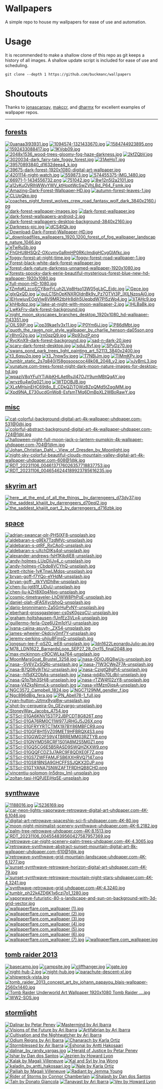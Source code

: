 <!--
make sure you're editing the template, doofus
-->

# Wallpapers

A simple repo to house my wallpapers for ease of use and automation.

# Usage

It is recommended to make a shallow clone of this repo as git keeps a history of all images. A shallow update script is included for ease of use and scheduling.


```shell
git clone --depth 1 https://github.com/buckmanc/wallpapers
```

# Shoutouts

Thanks to [jonascarpay](https://github.com/jonascarpay/wallpapers), [makccr](https://github.com/makccr/wallpapers), and [dharmx](https://github.com/dharmx/walls) for excellent examples of wallpaper repos.

---
## [forests](desktop/forests/README.MD)
[![0uanaa3l93931.jpg](thumbnails/desktop/forests/0uanaa3l93931.jpg "0uanaa3l93931.jpg")](desktop/forests/0uanaa3l93931.jpg)
[![1094574-1321433670.jpg](thumbnails/desktop/forests/1094574-1321433670.jpg "1094574-1321433670.jpg")](desktop/forests/1094574-1321433670.jpg)
[![1584744923895.png](thumbnails/desktop/forests/1584744923895.png "1584744923895.png")](desktop/forests/1584744923895.png)
[![1592433088417.jpg](thumbnails/desktop/forests/1592433088417.jpg "1592433088417.jpg")](desktop/forests/1592433088417.jpg)
[![1KVob09.jpg](thumbnails/desktop/forests/1KVob09.jpg "1KVob09.jpg")](desktop/forests/1KVob09.jpg)
[![2048x1536_wood-trees-gloomy-fog-haze-darkness.jpg](thumbnails/desktop/forests/2048x1536_wood-trees-gloomy-fog-haze-darkness.jpg "2048x1536_wood-trees-gloomy-fog-haze-darkness.jpg")](desktop/forests/2048x1536_wood-trees-gloomy-fog-haze-darkness.jpg)
[![2kfZQbV.jpg](thumbnails/desktop/forests/2kfZQbV.jpg "2kfZQbV.jpg")](desktop/forests/2kfZQbV.jpg)
[![3020034-dark_fairy-tale_foggy_forest.jpg](thumbnails/desktop/forests/3020034-dark_fairy-tale_foggy_forest.jpg "3020034-dark_fairy-tale_foggy_forest.jpg")](desktop/forests/3020034-dark_fairy-tale_foggy_forest.jpg)
[![31AeHoT.jpg](thumbnails/desktop/forests/31AeHoT.jpg "31AeHoT.jpg")](desktop/forests/31AeHoT.jpg)
[![39570893840_d1632deea4_k.jpg](thumbnails/desktop/forests/39570893840_d1632deea4_k.jpg "39570893840_d1632deea4_k.jpg")](desktop/forests/39570893840_d1632deea4_k.jpg)
[![39675-dark-forest-1920x1080-digital-art-wallpaper.jpg](thumbnails/desktop/forests/39675-dark-forest-1920x1080-digital-art-wallpaper.jpg "39675-dark-forest-1920x1080-digital-art-wallpaper.jpg")](desktop/forests/39675-dark-forest-1920x1080-digital-art-wallpaper.jpg)
[![4201114-night-watch.jpg](thumbnails/desktop/forests/4201114-night-watch.jpg "4201114-night-watch.jpg")](desktop/forests/4201114-night-watch.jpg)
[![559873.jpg](thumbnails/desktop/forests/559873.jpg "559873.jpg")](desktop/forests/559873.jpg)
[![574455375-IMG_1480.jpg](thumbnails/desktop/forests/574455375-IMG_1480.jpg "574455375-IMG_1480.jpg")](desktop/forests/574455375-IMG_1480.jpg)
[![66971-1-1434556732.png](thumbnails/desktop/forests/66971-1-1434556732.png "66971-1-1434556732.png")](desktop/forests/66971-1-1434556732.png)
[![751042.jpg](thumbnails/desktop/forests/751042.jpg "751042.jpg")](desktop/forests/751042.jpg)
[![8w12n5l2a2101.jpg](thumbnails/desktop/forests/8w12n5l2a2101.jpg "8w12n5l2a2101.jpg")](desktop/forests/8w12n5l2a2101.jpg)
[![a12yKuOVRIhWWyYWV_ktHoptWcSwZVhLBd_P64_Fsmk.jpg](thumbnails/desktop/forests/a12yKuOVRIhWWyYWV_ktHoptWcSwZVhLBd_P64_Fsmk.jpg "a12yKuOVRIhWWyYWV_ktHoptWcSwZVhLBd_P64_Fsmk.jpg")](desktop/forests/a12yKuOVRIhWWyYWV_ktHoptWcSwZVhLBd_P64_Fsmk.jpg)
[![Amazing-Dark-Forest-Wallpaper-HD.jpg](thumbnails/desktop/forests/Amazing-Dark-Forest-Wallpaper-HD.jpg "Amazing-Dark-Forest-Wallpaper-HD.jpg")](desktop/forests/Amazing-Dark-Forest-Wallpaper-HD.jpg)
[![autumn-forest-leaves-1.jpg](thumbnails/desktop/forests/autumn-forest-leaves-1.jpg "autumn-forest-leaves-1.jpg")](desktop/forests/autumn-forest-leaves-1.jpg)
[![CLUpQkp.jpg](thumbnails/desktop/forests/CLUpQkp.jpg "CLUpQkp.jpg")](desktop/forests/CLUpQkp.jpg)
[![coaches_night_forest_wolves_crew_road_fantasy_wolf_dark_3840x2160.jpg](thumbnails/desktop/forests/coaches_night_forest_wolves_crew_road_fantasy_wolf_dark_3840x2160.jpg "coaches_night_forest_wolves_crew_road_fantasy_wolf_dark_3840x2160.jpg")](desktop/forests/coaches_night_forest_wolves_crew_road_fantasy_wolf_dark_3840x2160.jpg)
[![dark-forest-wallpaper-images.jpg](thumbnails/desktop/forests/dark-forest-wallpaper-images.jpg "dark-forest-wallpaper-images.jpg")](desktop/forests/dark-forest-wallpaper-images.jpg)
[![dark-forest-wallpaper.jpg](thumbnails/desktop/forests/dark-forest-wallpaper.jpg "dark-forest-wallpaper.jpg")](desktop/forests/dark-forest-wallpaper.jpg)
[![dark-forest-wallpapers-android-2.jpg](thumbnails/desktop/forests/dark-forest-wallpapers-android-2.jpg "dark-forest-wallpapers-android-2.jpg")](desktop/forests/dark-forest-wallpapers-android-2.jpg)
[![dark-forest-wallpapers-desktop-background-3840x2160.jpg](thumbnails/desktop/forests/dark-forest-wallpapers-desktop-background-3840x2160.jpg "dark-forest-wallpapers-desktop-background-3840x2160.jpg")](desktop/forests/dark-forest-wallpapers-desktop-background-3840x2160.jpg)
[![Darkness-pic.jpg](thumbnails/desktop/forests/Darkness-pic.jpg "Darkness-pic.jpg")](desktop/forests/Darkness-pic.jpg)
[![dCS4tQk.jpg](thumbnails/desktop/forests/dCS4tQk.jpg "dCS4tQk.jpg")](desktop/forests/dCS4tQk.jpg)
[![Download-Dark-Forest-Wallpaper-HD.jpg](thumbnails/desktop/forests/Download-Dark-Forest-Wallpaper-HD.jpg "Download-Dark-Forest-Wallpaper-HD.jpg")](desktop/forests/Download-Dark-Forest-Wallpaper-HD.jpg)
[![_downloadfiles_wallpapers_1920_1200_forest_of_fog_wallpaper_landscape_nature_1046.jpg](thumbnails/desktop/forests/_downloadfiles_wallpapers_1920_1200_forest_of_fog_wallpaper_landscape_nature_1046.jpg "_downloadfiles_wallpapers_1920_1200_forest_of_fog_wallpaper_landscape_nature_1046.jpg")](desktop/forests/_downloadfiles_wallpapers_1920_1200_forest_of_fog_wallpaper_landscape_nature_1046.jpg)
[![eTwRuSb.jpg](thumbnails/desktop/forests/eTwRuSb.jpg "eTwRuSb.jpg")](desktop/forests/eTwRuSb.jpg)
[![FhGHU8HSQrZ-OXcvmy0aRmHP0RKcImdjgHCygGlAfkc.jpg](thumbnails/desktop/forests/FhGHU8HSQrZ-OXcvmy0aRmHP0RKcImdjgHCygGlAfkc.jpg "FhGHU8HSQrZ-OXcvmy0aRmHP0RKcImdjgHCygGlAfkc.jpg")](desktop/forests/FhGHU8HSQrZ-OXcvmy0aRmHP0RKcImdjgHCygGlAfkc.jpg)
[![foggy-forest-at-night-time.jpg](thumbnails/desktop/forests/foggy-forest-at-night-time.jpg "foggy-forest-at-night-time.jpg")](desktop/forests/foggy-forest-at-night-time.jpg)
[![foggy-forest-road-wallpaper-1.jpg](thumbnails/desktop/forests/foggy-forest-road-wallpaper-1.jpg "foggy-forest-road-wallpaper-1.jpg")](desktop/forests/foggy-forest-road-wallpaper-1.jpg)
[![Forest-black-white-dark-forest-wallpaper.jpg](thumbnails/desktop/forests/Forest-black-white-dark-forest-wallpaper.jpg "Forest-black-white-dark-forest-wallpaper.jpg")](desktop/forests/Forest-black-white-dark-forest-wallpaper.jpg)
[![forest-dark-nature-darkness-unnamed-wallpaper-1920x1080.jpg](thumbnails/desktop/forests/forest-dark-nature-darkness-unnamed-wallpaper-1920x1080.jpg "forest-dark-nature-darkness-unnamed-wallpaper-1920x1080.jpg")](desktop/forests/forest-dark-nature-darkness-unnamed-wallpaper-1920x1080.jpg)
[![forests-spooky-dark-eerie-beautiful-mysterious-forest-blue-new-hd-wallpaper-1920x1080.jpg](thumbnails/desktop/forests/forests-spooky-dark-eerie-beautiful-mysterious-forest-blue-new-hd-wallpaper-1920x1080.jpg "forests-spooky-dark-eerie-beautiful-mysterious-forest-blue-new-hd-wallpaper-1920x1080.jpg")](desktop/forests/forests-spooky-dark-eerie-beautiful-mysterious-forest-blue-new-hd-wallpaper-1920x1080.jpg)
[![full-moon-HD-1080.jpg](thumbnails/desktop/forests/full-moon-HD-1080.jpg "full-moon-HD-1080.jpg")](desktop/forests/full-moon-HD-1080.jpg)
[![fZmfqKLzcoSCY8qrFrLuh2LVq8Hso13W05gLbC_Ejdc.jpg](thumbnails/desktop/forests/fZmfqKLzcoSCY8qrFrLuh2LVq8Hso13W05gLbC_Ejdc.jpg "fZmfqKLzcoSCY8qrFrLuh2LVq8Hso13W05gLbC_Ejdc.jpg")](desktop/forests/fZmfqKLzcoSCY8qrFrLuh2LVq8Hso13W05gLbC_Ejdc.jpg)
[![Gece.jpg](thumbnails/desktop/forests/Gece.jpg "Gece.jpg")](desktop/forests/Gece.jpg)
[![gIxQxQD.jpg](thumbnails/desktop/forests/gIxQxQD.jpg "gIxQxQD.jpg")](desktop/forests/gIxQxQD.jpg)
[![guLC1ShOpKNXROIdnBk9y_Pz7OTVt3P_lXlLNzpsAj0.jpg](thumbnails/desktop/forests/guLC1ShOpKNXROIdnBk9y_Pz7OTVt3P_lXlLNzpsAj0.jpg "guLC1ShOpKNXROIdnBk9y_Pz7OTVt3P_lXlLNzpsAj0.jpg")](desktop/forests/guLC1ShOpKNXROIdnBk9y_Pz7OTVt3P_lXlLNzpsAj0.jpg)
[![IEHvwiuvEOqVlw8V9MR2tbHr8dih5UeqbdW7Pl5zWo4.jpg](thumbnails/desktop/forests/IEHvwiuvEOqVlw8V9MR2tbHr8dih5UeqbdW7Pl5zWo4.jpg "IEHvwiuvEOqVlw8V9MR2tbHr8dih5UeqbdW7Pl5zWo4.jpg")](desktop/forests/IEHvwiuvEOqVlw8V9MR2tbHr8dih5UeqbdW7Pl5zWo4.jpg)
[![IiTAHc9.jpg](thumbnails/desktop/forests/IiTAHc9.jpg "IiTAHc9.jpg")](desktop/forests/IiTAHc9.jpg)
[![khHbdpz.jpg](thumbnails/desktop/forests/khHbdpz.jpg "khHbdpz.jpg")](desktop/forests/khHbdpz.jpg)
[![lake-at-night-with-moon-wallpaper-2.jpg](thumbnails/desktop/forests/lake-at-night-with-moon-wallpaper-2.jpg "lake-at-night-with-moon-wallpaper-2.jpg")](desktop/forests/lake-at-night-with-moon-wallpaper-2.jpg)
[![lHLBaBk.jpg](thumbnails/desktop/forests/lHLBaBk.jpg "lHLBaBk.jpg")](desktop/forests/lHLBaBk.jpg)
[![LwKkFry-dark-forest-background.jpg](thumbnails/desktop/forests/LwKkFry-dark-forest-background.jpg "LwKkFry-dark-forest-background.jpg")](desktop/forests/LwKkFry-dark-forest-background.jpg)
[![night_moon_skyscapes_branches_desktop_1920x1080_hd-wallpaper-1143351.jpg](thumbnails/desktop/forests/night_moon_skyscapes_branches_desktop_1920x1080_hd-wallpaper-1143351.jpg "night_moon_skyscapes_branches_desktop_1920x1080_hd-wallpaper-1143351.jpg")](desktop/forests/night_moon_skyscapes_branches_desktop_1920x1080_hd-wallpaper-1143351.jpg)
[![OlLS9jP.jpg](thumbnails/desktop/forests/OlLS9jP.jpg "OlLS9jP.jpg")](desktop/forests/OlLS9jP.jpg)
[![op39kae1v3x11.jpg](thumbnails/desktop/forests/op39kae1v3x11.jpg "op39kae1v3x11.jpg")](desktop/forests/op39kae1v3x11.jpg)
[![P0Ym6iJ.jpg](thumbnails/desktop/forests/P0Ym6iJ.jpg "P0Ym6iJ.jpg")](desktop/forests/P0Ym6iJ.jpg)
[![P86dMbt.jpg](thumbnails/desktop/forests/P86dMbt.jpg "P86dMbt.jpg")](desktop/forests/P86dMbt.jpg)
[![quoth_the_raven_noir_style_wallpaper_by_charlie_henson-da05son.png](thumbnails/desktop/forests/quoth_the_raven_noir_style_wallpaper_by_charlie_henson-da05son.png "quoth_the_raven_noir_style_wallpaper_by_charlie_henson-da05son.png")](desktop/forests/quoth_the_raven_noir_style_wallpaper_by_charlie_henson-da05son.png)
[![r8hnG2g.jpg](thumbnails/desktop/forests/r8hnG2g.jpg "r8hnG2g.jpg")](desktop/forests/r8hnG2g.jpg)
[![rn0qzQ9.jpg](thumbnails/desktop/forests/rn0qzQ9.jpg "rn0qzQ9.jpg")](desktop/forests/rn0qzQ9.jpg)
[![Rp93yzP.png](thumbnails/desktop/forests/Rp93yzP.png "Rp93yzP.png")](desktop/forests/Rp93yzP.png)
[![RycKnX9-dark-forest-background.jpg](thumbnails/desktop/forests/RycKnX9-dark-forest-background.jpg "RycKnX9-dark-forest-background.jpg")](desktop/forests/RycKnX9-dark-forest-background.jpg)
[![sad-n-dark-20.jpeg](thumbnails/desktop/forests/sad-n-dark-20.jpeg "sad-n-dark-20.jpeg")](desktop/forests/sad-n-dark-20.jpeg)
[![scary-dark-forest-desktop.jpg](thumbnails/desktop/forests/scary-dark-forest-desktop.jpg "scary-dark-forest-desktop.jpg")](desktop/forests/scary-dark-forest-desktop.jpg)
[![sduLRvf.jpg](thumbnails/desktop/forests/sduLRvf.jpg "sduLRvf.jpg")](desktop/forests/sduLRvf.jpg)
[![SPyDz70.jpg](thumbnails/desktop/forests/SPyDz70.jpg "SPyDz70.jpg")](desktop/forests/SPyDz70.jpg)
[![swans_pond_park_trees_light_painting_art_52113_3840x2400.jpg](thumbnails/desktop/forests/swans_pond_park_trees_light_painting_art_52113_3840x2400.jpg "swans_pond_park_trees_light_painting_art_52113_3840x2400.jpg")](desktop/forests/swans_pond_park_trees_light_painting_art_52113_3840x2400.jpg)
[![t3_6qsu2q.jpeg](thumbnails/desktop/forests/t3_6qsu2q.jpeg "t3_6qsu2q.jpeg")](desktop/forests/t3_6qsu2q.jpeg)
[![t3_7npw5y.jpeg](thumbnails/desktop/forests/t3_7npw5y.jpeg "t3_7npw5y.jpeg")](desktop/forests/t3_7npw5y.jpeg)
[![T7NBjJm.jpg](thumbnails/desktop/forests/T7NBjJm.jpg "T7NBjJm.jpg")](desktop/forests/T7NBjJm.jpg)
[![TIMmKPv.jpg](thumbnails/desktop/forests/TIMmKPv.jpg "TIMmKPv.jpg")](desktop/forests/TIMmKPv.jpg)
[![tumblr_static_2s7q840i158gosooscoc48k08_2048_v2.jpg](thumbnails/desktop/forests/tumblr_static_2s7q840i158gosooscoc48k08_2048_v2.jpg "tumblr_static_2s7q840i158gosooscoc48k08_2048_v2.jpg")](desktop/forests/tumblr_static_2s7q840i158gosooscoc48k08_2048_v2.jpg)
[![vJyBmL3.jpg](thumbnails/desktop/forests/vJyBmL3.jpg "vJyBmL3.jpg")](desktop/forests/vJyBmL3.jpg)
[![vunature.com-trees-forest-night-dark-moon-nature-images-for-desktop-hd.jpg](thumbnails/desktop/forests/vunature.com-trees-forest-night-dark-moon-nature-images-for-desktop-hd.jpg "vunature.com-trees-forest-night-dark-moon-nature-images-for-desktop-hd.jpg")](desktop/forests/vunature.com-trees-forest-night-dark-moon-nature-images-for-desktop-hd.jpg)
[![wpazjV8qYFulYTiAibKHLAetRvJI47OJY9umMBtQgAY.jpg](thumbnails/desktop/forests/wpazjV8qYFulYTiAibKHLAetRvJI47OJY9umMBtQgAY.jpg "wpazjV8qYFulYTiAibKHLAetRvJI47OJY9umMBtQgAY.jpg")](desktop/forests/wpazjV8qYFulYTiAibKHLAetRvJI47OJY9umMBtQgAY.jpg)
[![wryz6u4w0q021.jpg](thumbnails/desktop/forests/wryz6u4w0q021.jpg "wryz6u4w0q021.jpg")](desktop/forests/wryz6u4w0q021.jpg)
[![WTDOBJB.jpg](thumbnails/desktop/forests/WTDOBJB.jpg "WTDOBJB.jpg")](desktop/forests/WTDOBJB.jpg)
[![XLeMHsinEHC69t8o_E_CDkQZjTOWzBZpQMd5tZqgjMM.jpg](thumbnails/desktop/forests/XLeMHsinEHC69t8o_E_CDkQZjTOWzBZpQMd5tZqgjMM.jpg "XLeMHsinEHC69t8o_E_CDkQZjTOWzBZpQMd5tZqgjMM.jpg")](desktop/forests/XLeMHsinEHC69t8o_E_CDkQZjTOWzBZpQMd5tZqgjMM.jpg)
[![Xpd9NA_E730ucdGnWq8-EsfsmTMq6DmBpXL2WBoRawY.jpg](thumbnails/desktop/forests/Xpd9NA_E730ucdGnWq8-EsfsmTMq6DmBpXL2WBoRawY.jpg "Xpd9NA_E730ucdGnWq8-EsfsmTMq6DmBpXL2WBoRawY.jpg")](desktop/forests/Xpd9NA_E730ucdGnWq8-EsfsmTMq6DmBpXL2WBoRawY.jpg)
## [misc](desktop/misc/README.MD)
[![cat-colorful-background-digital-art-4k-wallpaper-uhdpaper.com-531@0@i.jpg](thumbnails/desktop/misc/cat-colorful-background-digital-art-4k-wallpaper-uhdpaper.com-531@0@i.jpg "cat-colorful-background-digital-art-4k-wallpaper-uhdpaper.com-531@0@i.jpg")](desktop/misc/cat-colorful-background-digital-art-4k-wallpaper-uhdpaper.com-531@0@i.jpg)
[![colorful-abstract-background-digital-art-4k-wallpaper-uhdpaper.com-724@1@l.jpg](thumbnails/desktop/misc/colorful-abstract-background-digital-art-4k-wallpaper-uhdpaper.com-724@1@l.jpg "colorful-abstract-background-digital-art-4k-wallpaper-uhdpaper.com-724@1@l.jpg")](desktop/misc/colorful-abstract-background-digital-art-4k-wallpaper-uhdpaper.com-724@1@l.jpg)
[![halloween-night-full-moon-jack-o-lantern-pumpkin-4k-wallpaper-uhdpaper.com-704@1@m.jpg](thumbnails/desktop/misc/halloween-night-full-moon-jack-o-lantern-pumpkin-4k-wallpaper-uhdpaper.com-704@1@m.jpg "halloween-night-full-moon-jack-o-lantern-pumpkin-4k-wallpaper-uhdpaper.com-704@1@m.jpg")](desktop/misc/halloween-night-full-moon-jack-o-lantern-pumpkin-4k-wallpaper-uhdpaper.com-704@1@m.jpg)
[![Johan_Christian_Dahl_-_View_of_Dresden_by_Moonlight.jpg](thumbnails/desktop/misc/Johan_Christian_Dahl_-_View_of_Dresden_by_Moonlight.jpg "Johan_Christian_Dahl_-_View_of_Dresden_by_Moonlight.jpg")](desktop/misc/Johan_Christian_Dahl_-_View_of_Dresden_by_Moonlight.jpg)
[![night-sky-colorful-beautiful-clouds-mountain-valley-digital-art-4k-wallpaper-uhdpaper.com-608@1@k.jpg](thumbnails/desktop/misc/night-sky-colorful-beautiful-clouds-mountain-valley-digital-art-4k-wallpaper-uhdpaper.com-608@1@k.jpg "night-sky-colorful-beautiful-clouds-mountain-valley-digital-art-4k-wallpaper-uhdpaper.com-608@1@k.jpg")](desktop/misc/night-sky-colorful-beautiful-clouds-mountain-valley-digital-art-4k-wallpaper-uhdpaper.com-608@1@k.jpg)
[![RDT_20231106_0046137176026357718837753.jpg](thumbnails/desktop/misc/RDT_20231106_0046137176026357718837753.jpg "RDT_20231106_0046137176026357718837753.jpg")](desktop/misc/RDT_20231106_0046137176026357718837753.jpg)
[![RDT_20231106_0046546244189923785616235.jpg](thumbnails/desktop/misc/RDT_20231106_0046546244189923785616235.jpg "RDT_20231106_0046546244189923785616235.jpg")](desktop/misc/RDT_20231106_0046546244189923785616235.jpg)
## [skyrim art](desktop/skyrim%20art/README.MD)
[![here__at_the_end_of_all_the_things__by_darrengeers_d73dy37.jpg](thumbnails/desktop/skyrim%20art/here__at_the_end_of_all_the_things__by_darrengeers_d73dy37.jpg "here__at_the_end_of_all_the_things__by_darrengeers_d73dy37.jpg")](desktop/skyrim%20art/here__at_the_end_of_all_the_things__by_darrengeers_d73dy37.jpg)
[![the_saddest_khajiit_by_darrengeers_d70eql2.jpg](thumbnails/desktop/skyrim%20art/the_saddest_khajiit_by_darrengeers_d70eql2.jpg "the_saddest_khajiit_by_darrengeers_d70eql2.jpg")](desktop/skyrim%20art/the_saddest_khajiit_by_darrengeers_d70eql2.jpg)
[![the_saddest_khajiit_part_2_by_darrengeers_d716zbk.jpg](thumbnails/desktop/skyrim%20art/the_saddest_khajiit_part_2_by_darrengeers_d716zbk.jpg "the_saddest_khajiit_part_2_by_darrengeers_d716zbk.jpg")](desktop/skyrim%20art/the_saddest_khajiit_part_2_by_darrengeers_d716zbk.jpg)
## [space](desktop/space/README.MD)
[![adrian-swancar-pIr-PH5IXF8-unsplash.jpg](thumbnails/desktop/space/adrian-swancar-pIr-PH5IXF8-unsplash.jpg "adrian-swancar-pIr-PH5IXF8-unsplash.jpg")](desktop/space/adrian-swancar-pIr-PH5IXF8-unsplash.jpg)
[![aldebaran-s-g9Ek7TzdMVc-unsplash.jpg](thumbnails/desktop/space/aldebaran-s-g9Ek7TzdMVc-unsplash.jpg "aldebaran-s-g9Ek7TzdMVc-unsplash.jpg")](desktop/space/aldebaran-s-g9Ek7TzdMVc-unsplash.jpg)
[![aldebaran-s-qtRF_RxCAo0-unsplash.jpg](thumbnails/desktop/space/aldebaran-s-qtRF_RxCAo0-unsplash.jpg "aldebaran-s-qtRF_RxCAo0-unsplash.jpg")](desktop/space/aldebaran-s-qtRF_RxCAo0-unsplash.jpg)
[![aldebaran-s-uXchDIKs4qI-unsplash.jpg](thumbnails/desktop/space/aldebaran-s-uXchDIKs4qI-unsplash.jpg "aldebaran-s-uXchDIKs4qI-unsplash.jpg")](desktop/space/aldebaran-s-uXchDIKs4qI-unsplash.jpg)
[![alexander-andrews-fsH1KjbdjE8-unsplash.jpg](thumbnails/desktop/space/alexander-andrews-fsH1KjbdjE8-unsplash.jpg "alexander-andrews-fsH1KjbdjE8-unsplash.jpg")](desktop/space/alexander-andrews-fsH1KjbdjE8-unsplash.jpg)
[![andy-holmes-LUpDjlJv4_c-unsplash.jpg](thumbnails/desktop/space/andy-holmes-LUpDjlJv4_c-unsplash.jpg "andy-holmes-LUpDjlJv4_c-unsplash.jpg")](desktop/space/andy-holmes-LUpDjlJv4_c-unsplash.jpg)
[![andy-holmes-rCbdp8VCYhQ-unsplash.jpg](thumbnails/desktop/space/andy-holmes-rCbdp8VCYhQ-unsplash.jpg "andy-holmes-rCbdp8VCYhQ-unsplash.jpg")](desktop/space/andy-holmes-rCbdp8VCYhQ-unsplash.jpg)
[![brett-ritchie-1vKTnwLMdqs-unsplash.jpg](thumbnails/desktop/space/brett-ritchie-1vKTnwLMdqs-unsplash.jpg "brett-ritchie-1vKTnwLMdqs-unsplash.jpg")](desktop/space/brett-ritchie-1vKTnwLMdqs-unsplash.jpg)
[![bryan-goff-f7YQo-eYHdM-unsplash.jpg](thumbnails/desktop/space/bryan-goff-f7YQo-eYHdM-unsplash.jpg "bryan-goff-f7YQo-eYHdM-unsplash.jpg")](desktop/space/bryan-goff-f7YQo-eYHdM-unsplash.jpg)
[![bryan-goff-_itkYVtDh8w-unsplash.jpg](thumbnails/desktop/space/bryan-goff-_itkYVtDh8w-unsplash.jpg "bryan-goff-_itkYVtDh8w-unsplash.jpg")](desktop/space/bryan-goff-_itkYVtDh8w-unsplash.jpg)
[![chen-liu-jgt81f_UDuU-unsplash.jpg](thumbnails/desktop/space/chen-liu-jgt81f_UDuU-unsplash.jpg "chen-liu-jgt81f_UDuU-unsplash.jpg")](desktop/space/chen-liu-jgt81f_UDuU-unsplash.jpg)
[![chen-liu-kZH8X0q4Nvo-unsplash.jpg](thumbnails/desktop/space/chen-liu-kZH8X0q4Nvo-unsplash.jpg "chen-liu-kZH8X0q4Nvo-unsplash.jpg")](desktop/space/chen-liu-kZH8X0q4Nvo-unsplash.jpg)
[![cosmic-timetraveler-LhDWW8PhPoE-unsplash.jpg](thumbnails/desktop/space/cosmic-timetraveler-LhDWW8PhPoE-unsplash.jpg "cosmic-timetraveler-LhDWW8PhPoE-unsplash.jpg")](desktop/space/cosmic-timetraveler-LhDWW8PhPoE-unsplash.jpg)
[![daniel-olah-dFA5XycbhoQ-unsplash.jpg](thumbnails/desktop/space/daniel-olah-dFA5XycbhoQ-unsplash.jpg "daniel-olah-dFA5XycbhoQ-unsplash.jpg")](desktop/space/daniel-olah-dFA5XycbhoQ-unsplash.jpg)
[![dario-bronnimann-Za5GrHuPvNY-unsplash.jpg](thumbnails/desktop/space/dario-bronnimann-Za5GrHuPvNY-unsplash.jpg "dario-bronnimann-Za5GrHuPvNY-unsplash.jpg")](desktop/space/dario-bronnimann-Za5GrHuPvNY-unsplash.jpg)
[![eberhard-grossgasteiger-cs0sK0gzqCU-unsplash.jpg](thumbnails/desktop/space/eberhard-grossgasteiger-cs0sK0gzqCU-unsplash.jpg "eberhard-grossgasteiger-cs0sK0gzqCU-unsplash.jpg")](desktop/space/eberhard-grossgasteiger-cs0sK0gzqCU-unsplash.jpg)
[![graham-holtshausen-fUnfEz3VLv4-unsplash.jpg](thumbnails/desktop/space/graham-holtshausen-fUnfEz3VLv4-unsplash.jpg "graham-holtshausen-fUnfEz3VLv4-unsplash.jpg")](desktop/space/graham-holtshausen-fUnfEz3VLv4-unsplash.jpg)
[![guillermo-ferla-Oze6U2m1oYU-unsplash.jpg](thumbnails/desktop/space/guillermo-ferla-Oze6U2m1oYU-unsplash.jpg "guillermo-ferla-Oze6U2m1oYU-unsplash.jpg")](desktop/space/guillermo-ferla-Oze6U2m1oYU-unsplash.jpg)
[![ivana-cajina-asuyh-_ZX54-unsplash.jpg](thumbnails/desktop/space/ivana-cajina-asuyh-_ZX54-unsplash.jpg "ivana-cajina-asuyh-_ZX54-unsplash.jpg")](desktop/space/ivana-cajina-asuyh-_ZX54-unsplash.jpg)
[![james-wheeler-Okdcjy0mf7Y-unsplash.jpg](thumbnails/desktop/space/james-wheeler-Okdcjy0mf7Y-unsplash.jpg "james-wheeler-Okdcjy0mf7Y-unsplash.jpg")](desktop/space/james-wheeler-Okdcjy0mf7Y-unsplash.jpg)
[![jeremy-perkins-uhjiu8FjnsQ-unsplash.jpg](thumbnails/desktop/space/jeremy-perkins-uhjiu8FjnsQ-unsplash.jpg "jeremy-perkins-uhjiu8FjnsQ-unsplash.jpg")](desktop/space/jeremy-perkins-uhjiu8FjnsQ-unsplash.jpg)
[![jongsun-lee-F-pSZO_jeE8-unsplash.jpg](thumbnails/desktop/space/jongsun-lee-F-pSZO_jeE8-unsplash.jpg "jongsun-lee-F-pSZO_jeE8-unsplash.jpg")](desktop/space/jongsun-lee-F-pSZO_jeE8-unsplash.jpg)
[![ldn1622LeonardoJulio-ap.jpg](thumbnails/desktop/space/ldn1622LeonardoJulio-ap.jpg "ldn1622LeonardoJulio-ap.jpg")](desktop/space/ldn1622LeonardoJulio-ap.jpg)
[![M78_LDN1622_BarnardsLoop_SEP27_28_Oct15_final2048.jpg](thumbnails/desktop/space/M78_LDN1622_BarnardsLoop_SEP27_28_Oct15_final2048.jpg "M78_LDN1622_BarnardsLoop_SEP27_28_Oct15_final2048.jpg")](desktop/space/M78_LDN1622_BarnardsLoop_SEP27_28_Oct15_final2048.jpg)
[![max-mckinnon-c9OCWLka764-unsplash.jpg](thumbnails/desktop/space/max-mckinnon-c9OCWLka764-unsplash.jpg "max-mckinnon-c9OCWLka764-unsplash.jpg")](desktop/space/max-mckinnon-c9OCWLka764-unsplash.jpg)
[![MoonMarsGoat_Brustel_3258.jpg](thumbnails/desktop/space/MoonMarsGoat_Brustel_3258.jpg "MoonMarsGoat_Brustel_3258.jpg")](desktop/space/MoonMarsGoat_Brustel_3258.jpg)
[![nasa-0DjOJ6Q8wUs-unsplash.jpg](thumbnails/desktop/space/nasa-0DjOJ6Q8wUs-unsplash.jpg "nasa-0DjOJ6Q8wUs-unsplash.jpg")](desktop/space/nasa-0DjOJ6Q8wUs-unsplash.jpg)
[![nasa--5V6VZxSQRo-unsplash.jpg](thumbnails/desktop/space/nasa--5V6VZxSQRo-unsplash.jpg "nasa--5V6VZxSQRo-unsplash.jpg")](desktop/space/nasa--5V6VZxSQRo-unsplash.jpg)
[![nasa-71W3CWeZF7A-unsplash.jpg](thumbnails/desktop/space/nasa-71W3CWeZF7A-unsplash.jpg "nasa-71W3CWeZF7A-unsplash.jpg")](desktop/space/nasa-71W3CWeZF7A-unsplash.jpg)
[![nasa-B7Q0Rv9jTkU-unsplash.jpg](thumbnails/desktop/space/nasa-B7Q0Rv9jTkU-unsplash.jpg "nasa-B7Q0Rv9jTkU-unsplash.jpg")](desktop/space/nasa-B7Q0Rv9jTkU-unsplash.jpg)
[![nasa-CzigtQ8gPi4-unsplash.jpg](thumbnails/desktop/space/nasa-CzigtQ8gPi4-unsplash.jpg "nasa-CzigtQ8gPi4-unsplash.jpg")](desktop/space/nasa-CzigtQ8gPi4-unsplash.jpg)
[![nasa--hI5dX2ObAs-unsplash.jpg](thumbnails/desktop/space/nasa--hI5dX2ObAs-unsplash.jpg "nasa--hI5dX2ObAs-unsplash.jpg")](desktop/space/nasa--hI5dX2ObAs-unsplash.jpg)
[![nasa-pd4lo70LdbI-unsplash.jpg](thumbnails/desktop/space/nasa-pd4lo70LdbI-unsplash.jpg "nasa-pd4lo70LdbI-unsplash.jpg")](desktop/space/nasa-pd4lo70LdbI-unsplash.jpg)
[![nasa-Q1p7bh3SHj8-unsplash.jpg](thumbnails/desktop/space/nasa-Q1p7bh3SHj8-unsplash.jpg "nasa-Q1p7bh3SHj8-unsplash.jpg")](desktop/space/nasa-Q1p7bh3SHj8-unsplash.jpg)
[![nasa-rTZW4f02zY8-unsplash.jpg](thumbnails/desktop/space/nasa-rTZW4f02zY8-unsplash.jpg "nasa-rTZW4f02zY8-unsplash.jpg")](desktop/space/nasa-rTZW4f02zY8-unsplash.jpg)
[![nasa-V4ZksNimxLk-unsplash.jpg](thumbnails/desktop/space/nasa-V4ZksNimxLk-unsplash.jpg "nasa-V4ZksNimxLk-unsplash.jpg")](desktop/space/nasa-V4ZksNimxLk-unsplash.jpg)
[![nasa-vltMzn0jqsA-unsplash.jpg](thumbnails/desktop/space/nasa-vltMzn0jqsA-unsplash.jpg "nasa-vltMzn0jqsA-unsplash.jpg")](desktop/space/nasa-vltMzn0jqsA-unsplash.jpg)
[![NGC3572_Campbell_1824.jpg](thumbnails/desktop/space/NGC3572_Campbell_1824.jpg "NGC3572_Campbell_1824.jpg")](desktop/space/NGC3572_Campbell_1824.jpg)
[![NGC7129NM_gendler_f.jpg](thumbnails/desktop/space/NGC7129NM_gendler_f.jpg "NGC7129NM_gendler_f.jpg")](desktop/space/NGC7129NM_gendler_f.jpg)
[![Ngc896dBig_fera.jpg](thumbnails/desktop/space/Ngc896dBig_fera.jpg "Ngc896dBig_fera.jpg")](desktop/space/Ngc896dBig_fera.jpg)
[![PN_Abell78-1_full.jpg](thumbnails/desktop/space/PN_Abell78-1_full.jpg "PN_Abell78-1_full.jpg")](desktop/space/PN_Abell78-1_full.jpg)
[![ryan-hutton-Jztmx9yqjBw-unsplash.jpg](thumbnails/desktop/space/ryan-hutton-Jztmx9yqjBw-unsplash.jpg "ryan-hutton-Jztmx9yqjBw-unsplash.jpg")](desktop/space/ryan-hutton-Jztmx9yqjBw-unsplash.jpg)
[![shot-by-cerqueira-0o_GEzyargo-unsplash.jpg](thumbnails/desktop/space/shot-by-cerqueira-0o_GEzyargo-unsplash.jpg "shot-by-cerqueira-0o_GEzyargo-unsplash.jpg")](desktop/space/shot-by-cerqueira-0o_GEzyargo-unsplash.jpg)
[![StoneyWay_Jacobs_4754.jpg](thumbnails/desktop/space/StoneyWay_Jacobs_4754.jpg "StoneyWay_Jacobs_4754.jpg")](desktop/space/StoneyWay_Jacobs_4754.jpg)
[![STScI-01GA6KNV1S3TP2JBPCDT8G826T.png](thumbnails/desktop/space/STScI-01GA6KNV1S3TP2JBPCDT8G826T.png "STScI-01GA6KNV1S3TP2JBPCDT8G826T.png")](desktop/space/STScI-01GA6KNV1S3TP2JBPCDT8G826T.png)
[![STScI-01GA76RM0C11W977JRHGJ5J26X.png](thumbnails/desktop/space/STScI-01GA76RM0C11W977JRHGJ5J26X.png "STScI-01GA76RM0C11W977JRHGJ5J26X.png")](desktop/space/STScI-01GA76RM0C11W977JRHGJ5J26X.png)
[![STScI-01GFRYYRTCTMX197BY86MBFCR9.png](thumbnails/desktop/space/STScI-01GFRYYRTCTMX197BY86MBFCR9.png "STScI-01GFRYYRTCTMX197BY86MBFCR9.png")](desktop/space/STScI-01GFRYYRTCTMX197BY86MBFCR9.png)
[![STScI-01GGF8H15VZ09MET9HFBRQX4S3.png](thumbnails/desktop/space/STScI-01GGF8H15VZ09MET9HFBRQX4S3.png "STScI-01GGF8H15VZ09MET9HFBRQX4S3.png")](desktop/space/STScI-01GGF8H15VZ09MET9HFBRQX4S3.png)
[![STScI-01GGWD2F59V4TBRREMM03RZTYB.png](thumbnails/desktop/space/STScI-01GGWD2F59V4TBRREMM03RZTYB.png "STScI-01GGWD2F59V4TBRREMM03RZTYB.png")](desktop/space/STScI-01GGWD2F59V4TBRREMM03RZTYB.png)
[![STScI-01GNYMD5RCRF1S01A8M2S5M0Z1.png](thumbnails/desktop/space/STScI-01GNYMD5RCRF1S01A8M2S5M0Z1.png "STScI-01GNYMD5RCRF1S01A8M2S5M0Z1.png")](desktop/space/STScI-01GNYMD5RCRF1S01A8M2S5M0Z1.png)
[![STScI-01GQ5CG6E5B5RASD9SWQHZKXW9.png](thumbnails/desktop/space/STScI-01GQ5CG6E5B5RASD9SWQHZKXW9.png "STScI-01GQ5CG6E5B5RASD9SWQHZKXW9.png")](desktop/space/STScI-01GQ5CG6E5B5RASD9SWQHZKXW9.png)
[![STScI-01GQQFCDZ3J7ARC9F8QDXE0F7Z.png](thumbnails/desktop/space/STScI-01GQQFCDZ3J7ARC9F8QDXE0F7Z.png "STScI-01GQQFCDZ3J7ARC9F8QDXE0F7Z.png")](desktop/space/STScI-01GQQFCDZ3J7ARC9F8QDXE0F7Z.png)
[![STScI-01GS7ZWFFAMJFSB6XXHRVQ7147.png](thumbnails/desktop/space/STScI-01GS7ZWFFAMJFSB6XXHRVQ7147.png "STScI-01GS7ZWFFAMJFSB6XXHRVQ7147.png")](desktop/space/STScI-01GS7ZWFFAMJFSB6XXHRVQ7147.png)
[![STScI-01GS81BNSA9GHCFFSSJQKX2DJP.png](thumbnails/desktop/space/STScI-01GS81BNSA9GHCFFSSJQKX2DJP.png "STScI-01GS81BNSA9GHCFFSSJQKX2DJP.png")](desktop/space/STScI-01GS81BNSA9GHCFFSSJQKX2DJP.png)
[![STScI-01GTYANA7SNWZAFTFRDHQB8CHD.png](thumbnails/desktop/space/STScI-01GTYANA7SNWZAFTFRDHQB8CHD.png "STScI-01GTYANA7SNWZAFTFRDHQB8CHD.png")](desktop/space/STScI-01GTYANA7SNWZAFTFRDHQB8CHD.png)
[![vincentiu-solomon-ln5drpv_ImI-unsplash.jpg](thumbnails/desktop/space/vincentiu-solomon-ln5drpv_ImI-unsplash.jpg "vincentiu-solomon-ln5drpv_ImI-unsplash.jpg")](desktop/space/vincentiu-solomon-ln5drpv_ImI-unsplash.jpg)
[![zoltan-tasi-HQPJEEjHqSE-unsplash.jpg](thumbnails/desktop/space/zoltan-tasi-HQPJEEjHqSE-unsplash.jpg "zoltan-tasi-HQPJEEjHqSE-unsplash.jpg")](desktop/space/zoltan-tasi-HQPJEEjHqSE-unsplash.jpg)
## [synthwave](desktop/synthwave/README.MD)
[![1188016.jpg](thumbnails/desktop/synthwave/1188016.jpg "1188016.jpg")](desktop/synthwave/1188016.jpg)
[![5236169.jpg](thumbnails/desktop/synthwave/5236169.jpg "5236169.jpg")](desktop/synthwave/5236169.jpg)
[![car-neon-lights-vaporwave-retrowave-digital-art-uhdpaper.com-4K-6.1046.jpg](thumbnails/desktop/synthwave/car-neon-lights-vaporwave-retrowave-digital-art-uhdpaper.com-4K-6.1046.jpg "car-neon-lights-vaporwave-retrowave-digital-art-uhdpaper.com-4K-6.1046.jpg")](desktop/synthwave/car-neon-lights-vaporwave-retrowave-digital-art-uhdpaper.com-4K-6.1046.jpg)
[![digital-art-retrowave-spaceship-sci-fi-uhdpaper.com-4K-80.jpg](thumbnails/desktop/synthwave/digital-art-retrowave-spaceship-sci-fi-uhdpaper.com-4K-80.jpg "digital-art-retrowave-spaceship-sci-fi-uhdpaper.com-4K-80.jpg")](desktop/synthwave/digital-art-retrowave-spaceship-sci-fi-uhdpaper.com-4K-80.jpg)
[![moon-night-minimalist-scenery-synthwave-uhdpaper.com-4K-6.2182.jpg](thumbnails/desktop/synthwave/moon-night-minimalist-scenery-synthwave-uhdpaper.com-4K-6.2182.jpg "moon-night-minimalist-scenery-synthwave-uhdpaper.com-4K-6.2182.jpg")](desktop/synthwave/moon-night-minimalist-scenery-synthwave-uhdpaper.com-4K-6.2182.jpg)
[![palm-tree-retrowave-uhdpaper.com-4K-8.1513.jpg](thumbnails/desktop/synthwave/palm-tree-retrowave-uhdpaper.com-4K-8.1513.jpg "palm-tree-retrowave-uhdpaper.com-4K-8.1513.jpg")](desktop/synthwave/palm-tree-retrowave-uhdpaper.com-4K-8.1513.jpg)
[![RDT_20231106_004554839560427587957369.jpg](thumbnails/desktop/synthwave/RDT_20231106_004554839560427587957369.jpg "RDT_20231106_004554839560427587957369.jpg")](desktop/synthwave/RDT_20231106_004554839560427587957369.jpg)
[![retrowave-car-night-scenery-palm-trees-uhdpaper.com-4K-4.3065.jpg](thumbnails/desktop/synthwave/retrowave-car-night-scenery-palm-trees-uhdpaper.com-4K-4.3065.jpg "retrowave-car-night-scenery-palm-trees-uhdpaper.com-4K-4.3065.jpg")](desktop/synthwave/retrowave-car-night-scenery-palm-trees-uhdpaper.com-4K-4.3065.jpg)
[![retrowave-synthwave-abstract-sunset-mountain-digital-art-8k-wallpaper-uhdpaper.com-610@1@k.jpg](thumbnails/desktop/synthwave/retrowave-synthwave-abstract-sunset-mountain-digital-art-8k-wallpaper-uhdpaper.com-610@1@k.jpg "retrowave-synthwave-abstract-sunset-mountain-digital-art-8k-wallpaper-uhdpaper.com-610@1@k.jpg")](desktop/synthwave/retrowave-synthwave-abstract-sunset-mountain-digital-art-8k-wallpaper-uhdpaper.com-610@1@k.jpg)
[![retrowave-synthwave-grid-mountain-landscape-uhdpaper.com-4K-6.1277.jpg](thumbnails/desktop/synthwave/retrowave-synthwave-grid-mountain-landscape-uhdpaper.com-4K-6.1277.jpg "retrowave-synthwave-grid-mountain-landscape-uhdpaper.com-4K-6.1277.jpg")](desktop/synthwave/retrowave-synthwave-grid-mountain-landscape-uhdpaper.com-4K-6.1277.jpg)
[![sunset-synthwave-retrowave-horizon-digital-art-uhdpaper.com-4K-79.jpg](thumbnails/desktop/synthwave/sunset-synthwave-retrowave-horizon-digital-art-uhdpaper.com-4K-79.jpg "sunset-synthwave-retrowave-horizon-digital-art-uhdpaper.com-4K-79.jpg")](desktop/synthwave/sunset-synthwave-retrowave-horizon-digital-art-uhdpaper.com-4K-79.jpg)
[![sunset-synthwave-retrowave-mountain-night-stars-uhdpaper.com-4K-4.3241.jpg](thumbnails/desktop/synthwave/sunset-synthwave-retrowave-mountain-night-stars-uhdpaper.com-4K-4.3241.jpg "sunset-synthwave-retrowave-mountain-night-stars-uhdpaper.com-4K-4.3241.jpg")](desktop/synthwave/sunset-synthwave-retrowave-mountain-night-stars-uhdpaper.com-4K-4.3241.jpg)
[![synthwave-retrowave-grid-uhdpaper.com-4K-4.3240.jpg](thumbnails/desktop/synthwave/synthwave-retrowave-grid-uhdpaper.com-4K-4.3240.jpg "synthwave-retrowave-grid-uhdpaper.com-4K-4.3240.jpg")](desktop/synthwave/synthwave-retrowave-grid-uhdpaper.com-4K-4.3240.jpg)
[![tumblr_ph22k4ZD6K1x6czj7o1_1280.jpg](thumbnails/desktop/synthwave/tumblr_ph22k4ZD6K1x6czj7o1_1280.jpg "tumblr_ph22k4ZD6K1x6czj7o1_1280.jpg")](desktop/synthwave/tumblr_ph22k4ZD6K1x6czj7o1_1280.jpg)
[![vaporwave-futuristic-80-s-landscape-and-sun-on-background-with-3d-grid-vector.jpg](thumbnails/desktop/synthwave/vaporwave-futuristic-80-s-landscape-and-sun-on-background-with-3d-grid-vector.jpg "vaporwave-futuristic-80-s-landscape-and-sun-on-background-with-3d-grid-vector.jpg")](desktop/synthwave/vaporwave-futuristic-80-s-landscape-and-sun-on-background-with-3d-grid-vector.jpg)
[![wallpaperflare.com_wallpaper (1).jpg](thumbnails/desktop/synthwave/wallpaperflare.com_wallpaper%20(1).jpg "wallpaperflare.com_wallpaper (1).jpg")](desktop/synthwave/wallpaperflare.com_wallpaper%20(1).jpg)
[![wallpaperflare.com_wallpaper (2).jpg](thumbnails/desktop/synthwave/wallpaperflare.com_wallpaper%20(2).jpg "wallpaperflare.com_wallpaper (2).jpg")](desktop/synthwave/wallpaperflare.com_wallpaper%20(2).jpg)
[![wallpaperflare.com_wallpaper (3).jpg](thumbnails/desktop/synthwave/wallpaperflare.com_wallpaper%20(3).jpg "wallpaperflare.com_wallpaper (3).jpg")](desktop/synthwave/wallpaperflare.com_wallpaper%20(3).jpg)
[![wallpaperflare.com_wallpaper (4).jpg](thumbnails/desktop/synthwave/wallpaperflare.com_wallpaper%20(4).jpg "wallpaperflare.com_wallpaper (4).jpg")](desktop/synthwave/wallpaperflare.com_wallpaper%20(4).jpg)
[![wallpaperflare.com_wallpaper (5).jpg](thumbnails/desktop/synthwave/wallpaperflare.com_wallpaper%20(5).jpg "wallpaperflare.com_wallpaper (5).jpg")](desktop/synthwave/wallpaperflare.com_wallpaper%20(5).jpg)
[![wallpaperflare.com_wallpaper (6).jpg](thumbnails/desktop/synthwave/wallpaperflare.com_wallpaper%20(6).jpg "wallpaperflare.com_wallpaper (6).jpg")](desktop/synthwave/wallpaperflare.com_wallpaper%20(6).jpg)
[![wallpaperflare.com_wallpaper (7).jpg](thumbnails/desktop/synthwave/wallpaperflare.com_wallpaper%20(7).jpg "wallpaperflare.com_wallpaper (7).jpg")](desktop/synthwave/wallpaperflare.com_wallpaper%20(7).jpg)
[![wallpaperflare.com_wallpaper.jpg](thumbnails/desktop/synthwave/wallpaperflare.com_wallpaper.jpg "wallpaperflare.com_wallpaper.jpg")](desktop/synthwave/wallpaperflare.com_wallpaper.jpg)
## [tomb raider 2013](desktop/tomb%20raider%202013/README.MD)
[![basecamp.jpg](thumbnails/desktop/tomb%20raider%202013/basecamp.jpg "basecamp.jpg")](desktop/tomb%20raider%202013/basecamp.jpg)
[![campsite.jpg](thumbnails/desktop/tomb%20raider%202013/campsite.jpg "campsite.jpg")](desktop/tomb%20raider%202013/campsite.jpg)
[![cliffhanger.jpg](thumbnails/desktop/tomb%20raider%202013/cliffhanger.jpg "cliffhanger.jpg")](desktop/tomb%20raider%202013/cliffhanger.jpg)
[![gate.jpg](thumbnails/desktop/tomb%20raider%202013/gate.jpg "gate.jpg")](desktop/tomb%20raider%202013/gate.jpg)
[![night-hub-2.jpg](thumbnails/desktop/tomb%20raider%202013/night-hub-2.jpg "night-hub-2.jpg")](desktop/tomb%20raider%202013/night-hub-2.jpg)
[![night-hub.jpg](thumbnails/desktop/tomb%20raider%202013/night-hub.jpg "night-hub.jpg")](desktop/tomb%20raider%202013/night-hub.jpg)
[![parachute-descent-xl.jpg](thumbnails/desktop/tomb%20raider%202013/parachute-descent-xl.jpg "parachute-descent-xl.jpg")](desktop/tomb%20raider%202013/parachute-descent-xl.jpg)
[![shipwreck-vista.jpg](thumbnails/desktop/tomb%20raider%202013/shipwreck-vista.jpg "shipwreck-vista.jpg")](desktop/tomb%20raider%202013/shipwreck-vista.jpg)
[![tomb_raider_2013_concept_art_by_johann_papayou_blais-wallpaper-2560x1440.jpg](thumbnails/desktop/tomb%20raider%202013/tomb_raider_2013_concept_art_by_johann_papayou_blais-wallpaper-2560x1440.jpg "tomb_raider_2013_concept_art_by_johann_papayou_blais-wallpaper-2560x1440.jpg")](desktop/tomb%20raider%202013/tomb_raider_2013_concept_art_by_johann_papayou_blais-wallpaper-2560x1440.jpg)
[![Tomb Raider Underworld Art Wallpaper 1920x1080 Tomb Raider ....jpg](thumbnails/desktop/tomb%20raider%202013/Tomb%20Raider%20Underworld%20Art%20Wallpaper%201920x1080%20Tomb%20Raider%20....jpg "Tomb Raider Underworld Art Wallpaper 1920x1080 Tomb Raider ....jpg")](desktop/tomb%20raider%202013/Tomb%20Raider%20Underworld%20Art%20Wallpaper%201920x1080%20Tomb%20Raider%20....jpg)
[![WW2-SOS.jpg](thumbnails/desktop/tomb%20raider%202013/WW2-SOS.jpg "WW2-SOS.jpg")](desktop/tomb%20raider%202013/WW2-SOS.jpg)
## [stormlight](mobile/stormlight/README.MD)
[![Dalinar by Petar Penev](thumbnails/mobile/stormlight/dalinar_by_petar_penev.jpg "Dalinar by Petar Penev")](mobile/stormlight/dalinar_by_petar_penev.jpg)
[![Mastermind by Ari Ibarra](thumbnails/mobile/stormlight/mastermind_by_ari_ibarra.jpg "Mastermind by Ari Ibarra")](mobile/stormlight/mastermind_by_ari_ibarra.jpg)
[![Visions of the Future by Ari Ibarra](thumbnails/mobile/stormlight/visions_of_the_future_by_ari_ibarra.jpg "Visions of the Future by Ari Ibarra")](mobile/stormlight/visions_of_the_future_by_ari_ibarra.jpg)
[![Artifabrian by Ari Ibarra](thumbnails/mobile/stormlight/artifabrian_by_ari_ibarra.jpg "Artifabrian by Ari Ibarra")](mobile/stormlight/artifabrian_by_ari_ibarra.jpg)
[![Cultivation and the Nightwatcher by Ari Ibarra](thumbnails/mobile/stormlight/cultivation_and_the_nightwatcher_by_ari_ibarra.jpg "Cultivation and the Nightwatcher by Ari Ibarra")](mobile/stormlight/cultivation_and_the_nightwatcher_by_ari_ibarra.jpg)
[![Odium Reigns by Ari Ibarra](thumbnails/mobile/stormlight/odium_reigns_by_ari_ibarra.jpg "Odium Reigns by Ari Ibarra")](mobile/stormlight/odium_reigns_by_ari_ibarra.jpg)
[![Chanarach by Karla Ortiz](thumbnails/mobile/stormlight/chanarach_by_karla_ortiz.png "Chanarach by Karla Ortiz")](mobile/stormlight/chanarach_by_karla_ortiz.png)
[![Stormblessed by Air Ibarra](thumbnails/mobile/stormlight/stormblessed_by_air_ibarra.jpg "Stormblessed by Air Ibarra")](mobile/stormlight/stormblessed_by_air_ibarra.jpg)
[![Eshonai by Antti Hakosaari](thumbnails/mobile/stormlight/eshonai_by_antti_hakosaari.jpg "Eshonai by Antti Hakosaari")](mobile/stormlight/eshonai_by_antti_hakosaari.jpg)
[![dalinar_by_randy_vargas.jpg](thumbnails/mobile/stormlight/dalinar_by_randy_vargas.jpg "dalinar_by_randy_vargas.jpg")](mobile/stormlight/dalinar_by_randy_vargas.jpg)
[![Herald of Justice by Petar Penev](thumbnails/mobile/stormlight/herald_of_justice_by_petar_penev.jpg "Herald of Justice by Petar Penev")](mobile/stormlight/herald_of_justice_by_petar_penev.jpg)
[![Ishar by Dan dos Santos](thumbnails/mobile/stormlight/ishar_by_dan_dos_santos.png "Ishar by Dan dos Santos")](mobile/stormlight/ishar_by_dan_dos_santos.png)
[![Jezrien by Howard Lyon](thumbnails/mobile/stormlight/jezrien_by_howard_lyon.jpg "Jezrien by Howard Lyon")](mobile/stormlight/jezrien_by_howard_lyon.jpg)
[![Kalak by Magali Villeneuve](thumbnails/mobile/stormlight/kalak_by_magali_villeneuve.jpg "Kalak by Magali Villeneuve")](mobile/stormlight/kalak_by_magali_villeneuve.jpg)
[![Kal and Syl by Ina Wong](thumbnails/mobile/stormlight/kal_and_syl_by_ina_wong.jpg "Kal and Syl by Ina Wong")](mobile/stormlight/kal_and_syl_by_ina_wong.jpg)
[![kaladin_by_antti_hakosaari.jpg](thumbnails/mobile/stormlight/kaladin_by_antti_hakosaari.jpg "kaladin_by_antti_hakosaari.jpg")](mobile/stormlight/kaladin_by_antti_hakosaari.jpg)
[![Nale by Karla Ortiz](thumbnails/mobile/stormlight/nale_by_karla_ortiz.png "Nale by Karla Ortiz")](mobile/stormlight/nale_by_karla_ortiz.png)
[![Pailiah by Magali Villeneuve](thumbnails/mobile/stormlight/pailiah_by_magali_villeneuve.jpg "Pailiah by Magali Villeneuve")](mobile/stormlight/pailiah_by_magali_villeneuve.jpg)
[![Radiant by Jemma Young](thumbnails/mobile/stormlight/radiant_by_jemma_young.jpg "Radiant by Jemma Young")](mobile/stormlight/radiant_by_jemma_young.jpg)
[![Rider of Storms by Connor Chamberlain](thumbnails/mobile/stormlight/rider_of_storms_by_connor_chamberlain.jpg "Rider of Storms by Connor Chamberlain")](mobile/stormlight/rider_of_storms_by_connor_chamberlain.jpg)
[![Shalash by Dan dos Santos](thumbnails/mobile/stormlight/shalash_by_dan_dos_santos.png "Shalash by Dan dos Santos")](mobile/stormlight/shalash_by_dan_dos_santos.png)
[![Taln by Donato Giancola](thumbnails/mobile/stormlight/taln_by_donato_giancola.jpg "Taln by Donato Giancola")](mobile/stormlight/taln_by_donato_giancola.jpg)
[![Tanavast by Ari Ibarra](thumbnails/mobile/stormlight/tanavast_by_ari_ibarra.jpg "Tanavast by Ari Ibarra")](mobile/stormlight/tanavast_by_ari_ibarra.jpg)
[![Vev by Howard Lyon](thumbnails/mobile/stormlight/vev_by_howard_lyon.jpg "Vev by Howard Lyon")](mobile/stormlight/vev_by_howard_lyon.jpg)
